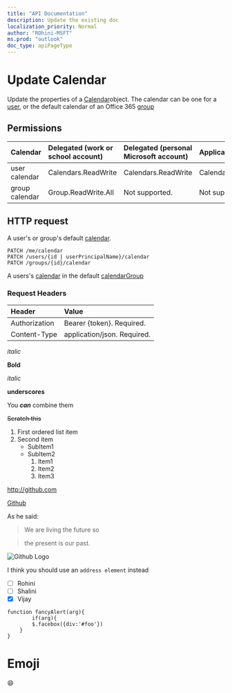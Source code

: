 ```yaml
---
title: "API Documentation"
description: Update the existing doc 
localization_priority: Normal
author: "ROhini-MSFT"
ms.prod: "outlook"
doc_type: apiPageType
---
```


# Update Calendar

Update the properties of a [Calendar](../resources/calendar.md)object. The calendar can be one for a [user](../resources/user.md), or the default calendar of an Office 365 [group](../resources/group.md)

## Permissions

| Calendar | Delegated (work or school account) |  Delegated (personal Microsoft account) | Application |
|:-----|:-----|:-----|:-----|
| user calendar | Calendars.ReadWrite | Calendars.ReadWrite | Calendars.ReadWrite |
| group calendar | Group.ReadWrite.All | Not supported. | Not supported. |

## HTTP request

A user's or group's default [calendar](../resources/calendar.md).
```http
PATCH /me/calendar
PATCH /users/{id | userPrincipalName}/calendar
PATCH /groups/{id}/calendar
```
A users's [calendar](../resources/calendar.md) in the default [calendarGroup](../resources/calendargroup.md)

### Request Headers
| Header      | Value |
|:------|:-------|
|Authorization | Bearer {token}. Required. |
|Content-Type |application/json. Required.| 


*italic*

**Bold**

_italic_

__underscores__

You _**can**_ combine them

~~Scratch this~~

1. First ordered list item
2. Second item
   * SubItem1
   * SubItem2
        1. Item1
        1. Item2
        1. Item3

http://github.com

[Github](http://github.com)

As he said:
> We are living the future so 


> the present 
> is our past. 



![Github Logo](../images/../../../concepts/images/OneNoteLogoIcon.png)

I think you should use an `address element` instead


- [ ]  Rohini
- [ ] Shalini
- [x] Vijay

```
function fancyAlert(arg){
        if(arg){
        $.facebox({div:'#foo'})
    }
}
```



# Emoji

:smile:


